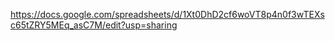 https://docs.google.com/spreadsheets/d/1Xt0DhD2cf6woVT8p4n0f3wTEXsc65tZRY5MEq_asC7M/edit?usp=sharing